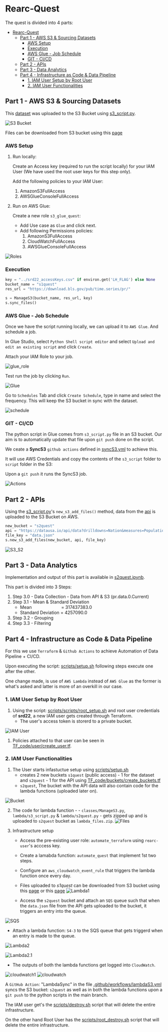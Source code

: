 # Rearc-Quest

The quest is divided into 4 parts:

- [Rearc-Quest](#rearc-quest)
  - [Part 1 - AWS S3 \& Sourcing Datasets](#part-1---aws-s3--sourcing-datasets)
    - [AWS Setup](#aws-setup)
    - [Execution](#execution)
    - [AWS Glue - Job Schedule](#aws-glue---job-schedule)
    - [GIT - CI/CD](#git---cicd)
  - [Part 2 - APIs](#part-2---apis)
  - [Part 3 - Data Analytics](#part-3---data-analytics)
  - [Part 4 - Infrastructure as Code \& Data Pipeline](#part-4---infrastructure-as-code--data-pipeline)
    - [1. IAM User Setup by Root User](#1-iam-user-setup-by-root-user)
    - [2. IAM User Functionalities](#2-iam-user-functionalities)

## Part 1 - AWS S3 & Sourcing Datasets

This [dataset](https://download.bls.gov/pub/time.series/pr/) was uploaded to the S3 Bucket using [s3_script.py](https://github.com/shaswat-dharaiya/Rearc-Quest/blob/main/s3_script/s3_script.py).

![S3 Bucket](./imgs/s3_contents.png "S3 Bucket")

Files can be downloaded from S3 bucket using this [page](https://s1quest.s3.amazonaws.com/index.html)

### AWS Setup

1. Run locally:

   <!-- To ease up the process, directly a root user has been created  -->

   Create an Access key (required to run the script locally) for your IAM User (We have used the root user keys for this step only).

   Add the following policies to your IAM User:
    1. AmazonS3FullAccess
    2. AWSGlueConsoleFullAccess

2. Run on AWS Glue:

    Create a new role `s3_glue_quest`:
    * Add Use case as `Glue` and click next.
    * Add following Permissions policies:
        1. AmazonS3FullAccess
        2. CloudWatchFullAccess
        3. AWSGlueConsoleFullAccess

![Roles](./imgs/roles.png "Roles")

### Execution

```python
key = "../srd22_accessKeys.csv" if environ.get('LH_FLAG') else None
bucket_name = "s1quest"
res_url = "https://download.bls.gov/pub/time.series/pr/"

s = ManageS3(bucket_name, res_url, key)
s.sync_files()
```

### AWS Glue - Job Schedule
Once we have the script running locally, we can upload it to `AWS Glue`. And schedule a job.

In Glue Studio, select `Python Shell script editor` and select `Upload and edit an existing script` and click `Create`.

Attach your IAM Role to your job.

![glue_role](./imgs/glue_role.png "AWS Glue Role")

Test run the job by clicking `Run`.

![Glue](./imgs/glue.png "AWS Glue")

Go to `Schedules` Tab and click `Create Schedule`, type in name and select the frequency. This will keep the S3 bucket in sync with the dataset.

![schedule](./imgs/schedule.png "Job Schedule")

### GIT - CI/CD

The python script in Glue comes from `s3_script.py` file in an S3 bucket. Our aim is to automatically update that file upon `git push` done on the script.

We ceate a **SyncS3** `github actions` defined in [syncS3.yml](https://github.com/shaswat-dharaiya/Rearc-Quest/blob/main/.github/workflows/syncS3.yml) to achieve this.

It will use AWS Credentials and copy the contents of the `s3_script` folder to `script` folder in the S3:

Upon a `git push` it runs the SyncS3 job.

![Actions](./imgs/actions.png "Actions")

## Part 2 - APIs

Using the [s3_script.py](https://github.com/shaswat-dharaiya/Rearc-Quest/blob/main/s3_script/s3_script.py)'s `new_s3_add_files()` method, data from the [api](https://datausa.io/api/data?drilldowns=Nation&measures=Population) is uploaded to the S3 Bucket on AWS.

```python
new_bucket = "s2quest"
api = "https://datausa.io/api/data?drilldowns=Nation&measures=Population"
file_key = "data.json"
s.new_s3_add_files(new_bucket, api, file_key)
```



![S3_S2](./imgs/s3_s2.png "S3 Bucket")

## Part 3 - Data Analytics
Implementation and output of this part is available in [s2quest.ipynb](https://github.com/shaswat-dharaiya/Rearc-Quest/blob/main/s2quest.ipynb).

This part is divided into 3 Steps:
1. Step 3.0 - Data Collection - Data from API & S3 (pr.data.0.Current)
2. Step 3.1 - Mean & Standard Deviation
   * Mean&nbsp;&nbsp;&nbsp;&nbsp;&nbsp;&nbsp;&nbsp;&nbsp;&nbsp;&nbsp;&nbsp;&nbsp;&nbsp;&nbsp;&nbsp;&nbsp;&nbsp;&nbsp;&nbsp;&nbsp;&nbsp;&nbsp;&nbsp; = 317437383.0
   * Standard Deviation = 4257090.0
3. Step 3.2 - Grouping
4. Step 3.3 - Filtering

## Part 4 - Infrastructure as Code & Data Pipeline

For this we use `Terraform` & `Github Actions` to achieve Automation of Data Pipeline + CI/CD.

Upon executing the script: [scripts/setup.sh](https://github.com/shaswat-dharaiya/Rearc-Quest/blob/main/scripts/setup.sh) following steps execute one after the other.

One change made, is use of `AWS Lambda` instead of `AWS Glue` as the former is what's asked and latter is more of an overkill in our case.

### 1. IAM User Setup by Root User
1. Using the script: [scripts/scripts/root_setup.sh](https://github.com/shaswat-dharaiya/Rearc-Quest/blob/main/scripts/scripts/root_setup.sh) and root user credentials of **srd22**, a new IAM user gets created through Terraform.
   * The user's access token is storerd to a private bucket.

![IAM User](./imgs/users.png "IAM User")

1. Policies attached to that user can be seen in [TF_code/user/create_user.tf](https://github.com/shaswat-dharaiya/Rearc-Quest/blob/main/pipeline/TF_code/user/create_user.tf).
<!-- create_infra.tf -->
### 2. IAM User Functionalities
1. The User starts infastuctue setup using [scripts/setup.sh](https://github.com/shaswat-dharaiya/Rearc-Quest/blob/main/scripts/setup.sh)
   * creates 2 new buckets `s1quest` (public access) - 1 for the dataset and `s2quest` - 1 for the API using [TF_code/buckets/create_buckets.tf](https://github.com/shaswat-dharaiya/Rearc-Quest/blob/main/pipeline/TF_code/buckets/create_buckets.tf)
   * `s2quest`, The bucket with the API data will also contain code for the lambda functions (uploaded later on).

![Bucket](./imgs/buckets.png "Bucket")

2. The code for lambda function - - `classes/ManageS3.py`, `lambda/s3_script.py` & `lambda/s2quest.py` - gets zipped up and is uploaded to `s2quest` bucket as `lambda_files.zip`.
![Files](./imgs/files.png "Files")

3. Infrastructure setup
   * Access the pre-existing user role: `automate_terraform` using `rearc-user`'s acccess key.
   * Create a lamabda function: `automate_quest` that implement 1st two steps.
   * Configure an `aws_cloudwatch_event_rule` that triggers the lambda function once every day.
   * Files uploaded to *s1quest* can be downloaded from S3 bucket using this [page](https://s1quest.s3.amazonaws.com/index.html) or this [page](https://github.com/shaswat-dharaiya/Rearc-Quest/blob/main/scripts/index.html)
![Lambda1](./imgs/lambda1.png "Lambda1")

   * Access the `s2quest` bucket and attach an `SQS` queue such that when the `data.json` file from the API gets uploaded to the bucket, it triggers an entry into the queue.

![SQS](./imgs/sqs.png "SQS")

   * Attach a lambda function: `S4-3` to the SQS queue that gets triggerd when an entry is made to the queue.

![Lambda2](./imgs/lambda2.png "Lambda2")

![Lambda2.1](./imgs/lambda2.1.png "Lambda2.1")

   * The outputs of both the lambda functions get logged into `CloudWatch`.

![cloudwatch1](./imgs/cloudwatch1.png "cloudwatch1")
![cloudwatch](./imgs/cloudwatch.png "cloudwatch")

A `GitHub Action`: "LambdaSync" in the file [.github/workflows/lambdaS3.yml](https://github.com/shaswat-dharaiya/Rearc-Quest/blob/main/.github/workflows/lambdaS3.yml) syncs the S3 bucket: `s2quest` as well as in both the lambda functions upon a `git push` to the python scripts in the main branch.

The IAM user get's the [scripts/destroy.sh](https://github.com/shaswat-dharaiya/Rearc-Quest/blob/main/scripts/destroy.sh) script that will delete the entire infrastructure.


On the other hand Root User has the [scripts/root_destroy.sh](https://github.com/shaswat-dharaiya/Rearc-Quest/blob/main/scripts/root_destroy.sh) script that will delete the entire infrastructure.